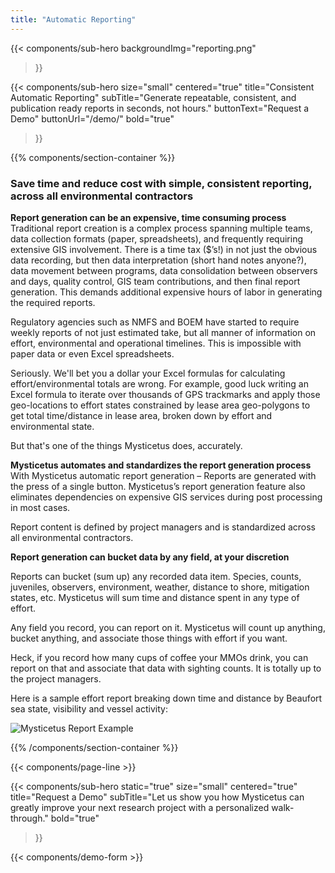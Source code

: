 ```yaml
---
title: "Automatic Reporting"
---
```


{{< components/sub-hero
	backgroundImg="reporting.png"
>}}

{{< components/sub-hero
	size="small"
	centered="true"
	title="Consistent Automatic Reporting"
	subTitle="Generate repeatable, consistent, and publication ready reports in seconds, not hours."
	buttonText="Request a Demo"
	buttonUrl="/demo/"
	bold="true"
>}}

{{% components/section-container %}}
### Save time and reduce cost with simple, consistent reporting, across all environmental contractors

**Report generation can be an expensive, time consuming process**  
Traditional report creation is a complex process spanning multiple teams, data collection formats (paper, spreadsheets), and frequently requiring extensive GIS involvement. There is a time tax ($’s!) in not just the obvious data recording, but then data interpretation (short hand notes anyone?), data movement between programs, data consolidation between observers and days, quality control, GIS team contributions, and then final report generation. This demands additional expensive hours of labor in generating the required reports.

Regulatory agencies such as NMFS and BOEM have started to require weekly reports of not just estimated take, but all manner of information on effort, environmental and operational timelines. This is impossible with paper data or even Excel spreadsheets. 

Seriously. We'll bet you a dollar your Excel formulas for calculating effort/environmental totals are wrong. For example, good luck writing an Excel formula to iterate over thousands of GPS trackmarks and apply those geo-locations to effort states constrained by lease area geo-polygons to get total time/distance in lease area, broken down by effort and environmental state.

But that's one of the things Mysticetus does, accurately.

**Mysticetus automates and standardizes the report generation process**  
With Mysticetus automatic report generation – Reports are generated with the press of a single button. Mysticetus’s report generation feature also eliminates dependencies on expensive GIS services during post processing in most cases.

Report content is defined by project managers and is standardized across all environmental contractors.

**Report generation can bucket data by any field, at your discretion**  

Reports can bucket (sum up) any recorded data item. Species, counts, juveniles, observers, environment, weather, distance to shore, mitigation states, etc. Mysticetus will sum time and distance spent in any type of effort.

Any field you record, you can report on it. Mysticetus will count up anything, bucket anything, and associate those things with effort if you want.

Heck, if you record how many cups of coffee your MMOs drink, you can report on that and associate that data with sighting counts. It is totally up to the project managers.

Here is a sample effort report breaking down time and distance by Beaufort sea state, visibility and vessel activity:

![Mysticetus Report Example](https://mysticetus.blob.core.windows.net/web/mysticetus-report-sample.png "Mysticetus Report Example")

{{% /components/section-container %}}

{{< components/page-line >}}

{{< components/sub-hero
	static="true"
	size="small"
	centered="true"
	title="Request a Demo"
	subTitle="Let us show you how Mysticetus can greatly improve your next research project with a personalized walk-through."
	bold="true"
>}}

{{< components/demo-form >}}
